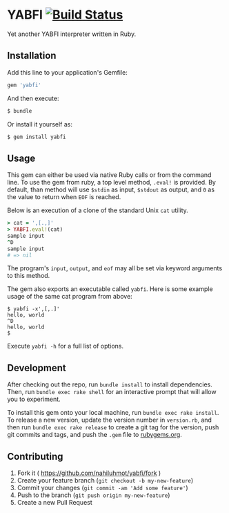 # YABFI [![Build Status](https://travis-ci.org/nahiluhmot/yabfi.svg)](https://travis-ci.org/nahiluhmot/yabfi)

Yet another YABFI interpreter written in Ruby.

## Installation

Add this line to your application's Gemfile:

```ruby
gem 'yabfi'
```

And then execute:

```bash
$ bundle
```

Or install it yourself as:

```bash
$ gem install yabfi
```

## Usage

This gem can either be used via native Ruby calls or from the command line.
To use the gem from ruby, a top level method, `.eval!` is provided. By default,
than method will use `$stdin` as input, `$stdout` as output, and `0` as the
value to return when `EOF` is reached.

Below is an execution of a clone of the standard Unix `cat` utility.

```ruby
> cat = ',[.,]'
> YABFI.eval!(cat)
sample input
^D
sample input
# => nil
```

The program's `input`, `output`, and `eof` may all be set via keyword arguments to this method.

The gem also exports an executable called `yabfi`.
Here is some example usage of the same cat program from above:

```shell
$ yabfi -x',[,.]'
hello, world
^D
hello, world
$
```

Execute `yabfi -h` for a full list of options.

## Development

After checking out the repo, run `bundle install` to install dependencies.
Then, run `bundle exec rake shell` for an interactive prompt that will allow you to experiment.

To install this gem onto your local machine, run `bundle exec rake install`.
To release a new version, update the version number in `version.rb`, and then run `bundle exec rake release` to create a git tag for the version, push git commits and tags, and push the `.gem` file to [rubygems.org](https://rubygems.org).

## Contributing

1. Fork it ( https://github.com/nahiluhmot/yabfi/fork )
2. Create your feature branch (`git checkout -b my-new-feature`)
3. Commit your changes (`git commit -am 'Add some feature'`)
4. Push to the branch (`git push origin my-new-feature`)
5. Create a new Pull Request
